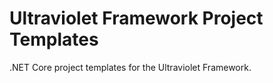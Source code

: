 # Ultraviolet Framework Project Templates
.NET Core project templates for the Ultraviolet Framework.
